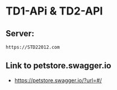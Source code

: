 # TD1-APi & TD2-API
## Server:
`https://STD22012.com`

## Link to petstore.swagger.io
* https://petstore.swagger.io/?url=#/